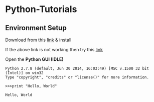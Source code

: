# Python-Tutorials


## Environment Setup

Download from this [link](https://www.python.org/ftp/python/2.7.13/python-2.7.13.msi) & install

If the above link is not working then try this [link](https://github.com/iCodeVEC/Python-Tutorials/blob/master/install.msi?raw=true)

Open the **Python GUI (IDLE)**

```
Python 2.7.8 (default, Jun 30 2014, 16:03:49) [MSC v.1500 32 bit (Intel)] on win32
Type "copyright", "credits" or "license()" for more information.
```

`>>>print "Hello, World"`

`Hello, World`
